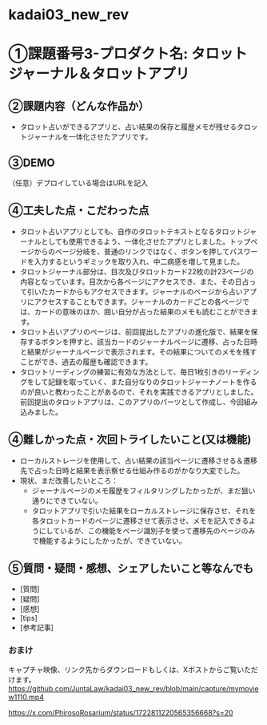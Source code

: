 # kadai03_new_rev

# ①課題番号3-プロダクト名: タロットジャーナル＆タロットアプリ


## ②課題内容（どんな作品か）
- タロット占いができるアプリと、占い結果の保存と履歴メモが残せるタロットジャーナルを一体化させたアプリです。

## ③DEMO
（任意）デプロイしている場合はURLを記入

## ④工夫した点・こだわった点
- タロット占いアプリとしても、自作のタロットテキストとなるタロットジャーナルとしても使用できるよう、一体化させたアプリとしました。トップページからのページ分岐を、普通のリンクではなく、ボタンを押してパスワードを入力するというギミックを取り入れ、中二病感を増して見ました。
- タロットジャーナル部分は、目次及びタロットカード22枚の計23ページの内容となっています。目次から各ページにアクセスでき、また、その日占って引いたカードからもアクセスできます。ジャーナルのページから占いアプリにアクセスすることもできます。ジャーナルのカードごとの各ページでは、カードの意味のほか、囲い自分が占った結果のメモも読むことができます。 
- タロット占いアプリのページは、前回提出したアプリの進化版で、結果を保存するボタンを押すと、該当カードのジャーナルページに遷移、占った日時と結果がジャーナルページで表示されます。その結果についてのメモを残すことができ、過去の履歴も確認できます。
- タロットリーディングの練習に有効な方法として、毎日1枚引きのリーディングをして記録を取っていく、また自分なりのタロットジャーナノートを作るのが良いと教わったことがあるので、それを実践できるアプリとしました。前回提出のタロットアプリは、このアプリのパーツとして作成し、今回組み込みました。


## ④難しかった点・次回トライしたいこと(又は機能)
- ローカルストレージを使用して、占い結果の該当ページに遷移させる＆遷移先で占った日時と結果を表示察せる仕組み作るのがかなり大変でした。
- 現状、まだ改善したいところ：
  - ジャーナルページのメモ履歴をフィルタリングしたかったが、まだ狙い通りにできていない。
  -  タロットアプリで引いた結果をローカルストレージに保存させ、それを各タロットカードのページに遷移させて表示させ、メモを記入できるようにしているが、この機能をページ識別子を使って遷移先のページのみで機能するようにしたかったが、できていない。

## ⑤質問・疑問・感想、シェアしたいこと等なんでも
- [質問]
- [疑問]
- [感想]
- [tips]
- [参考記事]


### おまけ
キャプチャ映像、リンク先からダウンロードもしくは、Xポストからご覧いただけます。
https://github.com/JuntaLaw/kadai03_new_rev/blob/main/capture/mymoview1110.mp4

https://x.com/PhirosoRosarium/status/1722811220565356668?s=20
